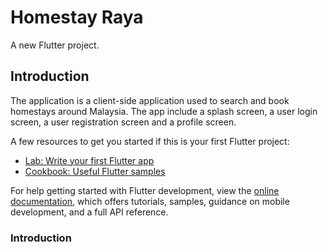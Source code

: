 # Homestay Raya

A new Flutter project.

## Introduction

The application is a client-side application used to search and book homestays around Malaysia. The app include a splash screen, a user login screen, a user registration screen and a profile screen. 

A few resources to get you started if this is your first Flutter project:

- [Lab: Write your first Flutter app](https://docs.flutter.dev/get-started/codelab)
- [Cookbook: Useful Flutter samples](https://docs.flutter.dev/cookbook)

For help getting started with Flutter development, view the
[online documentation](https://docs.flutter.dev/), which offers tutorials,
samples, guidance on mobile development, and a full API reference.

### Introduction
